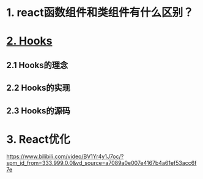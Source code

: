 # 1. react函数组件和类组件有什么区别？

# [2. Hooks](https://www.bilibili.com/video/BV1iV411b7L1/?spm_id_from=333.337.search-card.all.click&vd_source=a7089a0e007e4167b4a61ef53acc6f7e)

## 2.1 Hooks的理念

## 2.2 Hooks的实现

## 2.3 Hooks的源码

# 3. React优化

https://www.bilibili.com/video/BV1Yr4y1J7oc/?spm_id_from=333.999.0.0&vd_source=a7089a0e007e4167b4a61ef53acc6f7e
